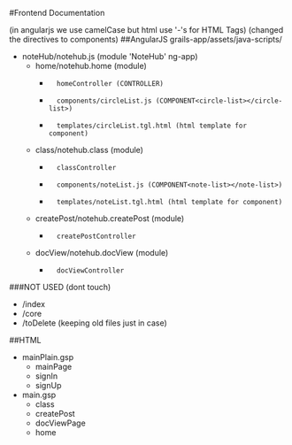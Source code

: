 #Frontend Documentation


(in angularjs we use camelCase but html use '-'s for HTML Tags)
(changed the directives to components)
##AngularJS grails-app/assets/java-scripts/
- noteHub/notehub.js (module 'NoteHub' ng-app)
    +   home/notehub.home (module)
        *       homeController (CONTROLLER)
        *       components/circleList.js (COMPONENT<circle-list></circle-list>)
        *       templates/circleList.tgl.html (html template for component)
    +   class/notehub.class (module)
        *       classController
        *       components/noteList.js (COMPONENT<note-list></note-list>)
        *       templates/noteList.tgl.html (html template for component)
    +   createPost/notehub.createPost (module)
        *       createPostController
    +   docView/notehub.docView (module)
        *       docViewController

###NOT USED (dont touch)
- /index
- /core
- /toDelete (keeping old files just in case)

##HTML
- mainPlain.gsp
    + mainPage
    + signIn
    + signUp
- main.gsp
    +   class
    +   createPost
    +   docViewPage
    +   home